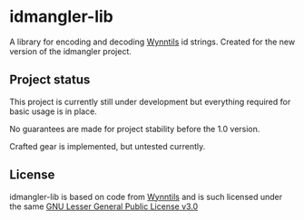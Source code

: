 # idmangler-lib

A library for encoding and decoding [Wynntils](https://github.com/Wynntils/Wynntils) id strings. Created for the new version of the idmangler project.

## Project status

This project is currently still under development but everything required for basic usage is in place.

No guarantees are made for project stability before the 1.0 version.

Crafted gear is implemented, but untested currently.


## License

idmangler-lib is based on code from [Wynntils](https://github.com/Wynntils/Wynntils) and is such licensed under the same [GNU Lesser General Public License v3.0](https://github.com/Wynntils/Wynntils/blob/main/LICENSE)
